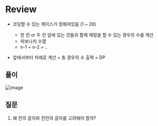 # Review
- 코딩할 수 있는 케이스가 정해져있음 (1 ~ 26)
  - 한 칸 or 두 칸 앞에 있는 것들과 함께 매핑을 할 수 있는 경우의 수를 계산
  - 피보나치 수열
  - n-1 + n-2 + ..

- 앞에서부터 차례로 계산 + 총 경우의 수 출력 = DP

## 풀이
![image](https://github.com/eunbileeme/algorithm/assets/103405457/62729e96-7383-4ed6-969f-69246c7ccf22)

## 질문
1. 왜 전의 글자와 전전의 글자를 고려해야 할까?
